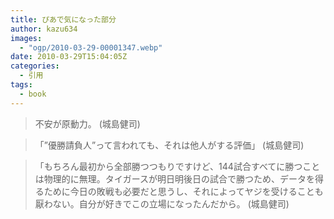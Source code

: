 ```yaml
---
title: ぴあで気になった部分
author: kazu634
images:
  - "ogp/2010-03-29-00001347.webp"
date: 2010-03-29T15:04:05Z
categories:
  - 引用
tags:
  - book
---
```

<div class="section">
<blockquote>
<p>
      不安が原動力。 (城島健司)
</p>
</blockquote>

<blockquote>
<p>
      「&#8221;優勝請負人&#8221;って言われても、それは他人がする評価」 (城島健司)
</p>
</blockquote>

<blockquote>
<p>
      「もちろん最初から全部勝つつもりですけど、144試合すべてに勝つことは物理的に無理。タイガースが明日明後日の試合で勝つため、データを得るために今日の敗戦も必要だと思うし、それによってヤジを受けることも厭わない。自分が好きでこの立場になったんだから。 (城島健司)
</p>
</blockquote>
</div>
